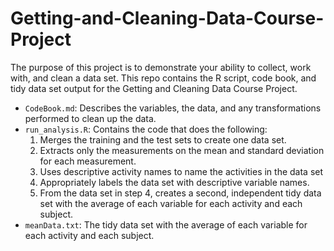 # Getting-and-Cleaning-Data-Course-Project
The purpose of this project is to demonstrate your ability to collect, work with, and clean a data set.
This repo contains the R script, code book, and tidy data set output for the Getting and Cleaning Data Course Project.

* `CodeBook.md`: Describes the variables, the data, and any transformations performed to clean up the data.
* `run_analysis.R`: Contains the code that does the following:
  1. Merges the training and the test sets to create one data set.
  2. Extracts only the measurements on the mean and standard deviation for each measurement.
  3. Uses descriptive activity names to name the activities in the data set
  4. Appropriately labels the data set with descriptive variable names.
  5. From the data set in step 4, creates a second, independent tidy data set with the average of each variable for each activity and each subject.
* `meanData.txt`: The tidy data set with the average of each variable for each activity and each subject.
